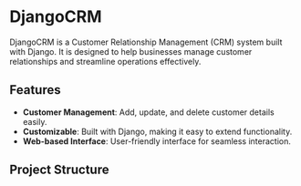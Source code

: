 # DjangoCRM

DjangoCRM is a Customer Relationship Management (CRM) system built with Django. It is designed to help businesses manage customer relationships and streamline operations effectively.

## Features

- **Customer Management**: Add, update, and delete customer details easily.
- **Customizable**: Built with Django, making it easy to extend functionality.
- **Web-based Interface**: User-friendly interface for seamless interaction.

## Project Structure

